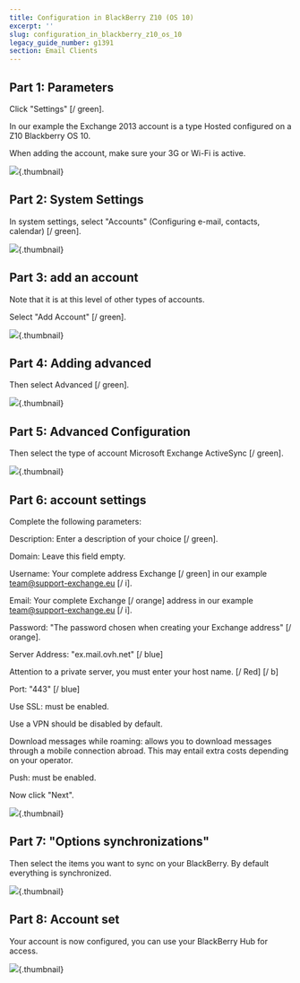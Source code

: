 ```yaml
---
title: Configuration in BlackBerry Z10 (OS 10)
excerpt: ''
slug: configuration_in_blackberry_z10_os_10
legacy_guide_number: g1391
section: Email Clients
---
```



## Part 1: Parameters
Click  "Settings" [/ green].

In our example the Exchange 2013 account is a type Hosted configured on a Z10 Blackberry OS 10.

When adding the account, make sure your 3G or Wi-Fi is active.

![](images/img_1777.jpg){.thumbnail}


## Part 2: System Settings
In system settings, select  "Accounts" (Configuring e-mail, contacts, calendar) [/ green].

![](images/img_1783.jpg){.thumbnail}


## Part 3: add an account
Note that it is at this level of other types of accounts.

Select  "Add Account" [/ green].

![](images/img_1784.jpg){.thumbnail}


## Part 4: Adding advanced
Then select  Advanced [/ green].

![](images/img_1785.jpg){.thumbnail}


## Part 5: Advanced Configuration
Then select the type of account  Microsoft Exchange ActiveSync [/ green].

![](images/img_1786.jpg){.thumbnail}


## Part 6: account settings
Complete the following parameters:

Description:  Enter a description of your choice [/ green].

Domain: Leave this field empty.

Username:  Your complete address Exchange [/ green]  in our example team@support-exchange.eu [/ i].

Email:  Your complete Exchange [/ orange] address  in our example team@support-exchange.eu [/ i].

Password:  "The password chosen when creating your Exchange address" [/ orange].

Server Address:  "ex.mail.ovh.net" [/ blue]

 Attention to a private server, you must enter your host name. [/ Red] [/ b]

Port:  "443" [/ blue]

Use SSL: must be enabled.

Use a VPN should be disabled by default.

Download messages while roaming: allows you to download messages through a mobile connection abroad. This may entail extra costs depending on your operator.

Push: must be enabled.

Now click "Next".

![](images/img_1787.jpg){.thumbnail}


## Part 7: "Options synchronizations"
Then select the items you want to sync on your BlackBerry. By default everything is synchronized.

![](images/img_1788.jpg){.thumbnail}


## Part 8: Account set
Your account is now configured, you can use your BlackBerry Hub for access.

![](images/img_1789.jpg){.thumbnail}

